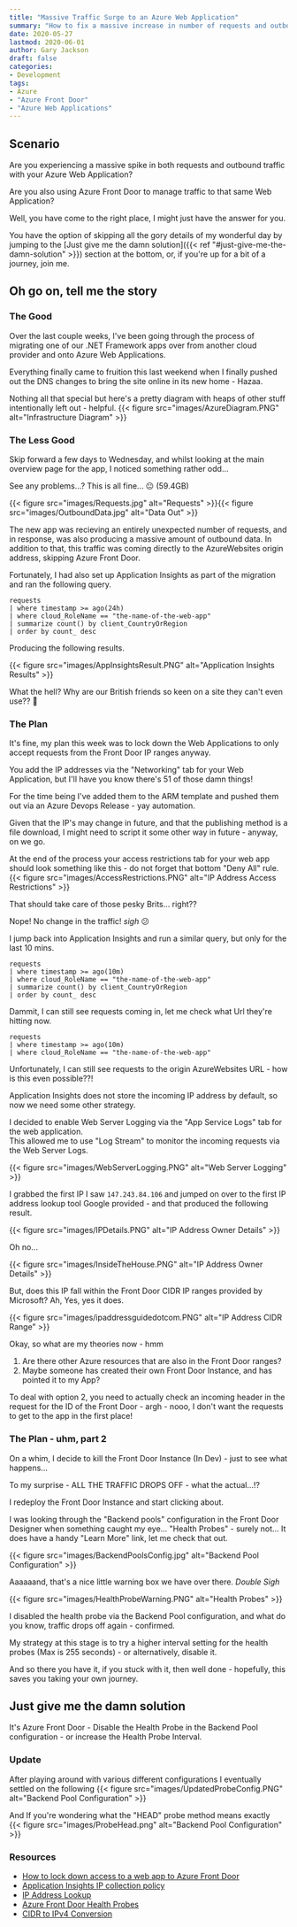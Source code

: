 ```yaml
---
title: "Massive Traffic Surge to an Azure Web Application"
summary: "How to fix a massive increase in number of requests and outbound data when using Azure Front Door."
date: 2020-05-27
lastmod: 2020-06-01
author: Gary Jackson
draft: false
categories:
- Development
tags:
- Azure
- "Azure Front Door"
- "Azure Web Applications"
---
```


## Scenario
Are you experiencing a massive spike in both requests and outbound traffic with your Azure Web Application?

Are you also using Azure Front Door to manage traffic to that same Web Application?

Well, you have come to the right place, I might just have the answer for you.

You have the option of skipping all the gory details of my wonderful day by jumping to the [Just give me the damn solution]({{< ref "#just-give-me-the-damn-solution" >}}) section at the bottom, or, if you're up for a bit of a journey, join me.

## Oh go on, tell me the story

### The Good
Over the last couple weeks, I've been going through the process of migrating one of our .NET Framework apps over from another cloud provider and onto Azure Web Applications.

Everything finally came to fruition this last weekend when I finally pushed out the DNS changes to bring the site online in its new home - Hazaa.

Nothing all that special but here's a pretty diagram with heaps of other stuff intentionally left out - helpful.
{{< figure src="images/AzureDiagram.PNG" alt="Infrastructure Diagram"  >}}

### The Less Good

Skip forward a few days to Wednesday, and whilst looking at the main overview page for the app, I noticed something rather odd...

See any problems...? This is all fine... :neutral_face: (59.4GB)

{{< figure src="images/Requests.jpg" alt="Requests"  >}}{{< figure src="images/OutboundData.jpg" alt="Data Out"  >}}

The new app was recieving an entirely unexpected number of requests, and in response, was also producing a massive amount of outbound data.
In addition to that, this traffic was coming directly to the AzureWebsites origin address, skipping Azure Front Door.

Fortunately, I had also set up Application Insights as part of the migration and ran the following query.

```kusto
requests
| where timestamp >= ago(24h)
| where cloud_RoleName == "the-name-of-the-web-app"
| summarize count() by client_CountryOrRegion
| order by count_ desc
```

Producing the following results.

{{< figure src="images/AppInsightsResult.PNG" alt="Application Insights Results"  >}}

What the hell? Why are our British friends so keen on a site they can't even use?? :thinking:

### The Plan

It's fine, my plan this week was to lock down the Web Applications to only accept requests from the Front Door IP ranges anyway.

You add the IP addresses via the "Networking" tab for your Web Application, but I'll have you know there's 51 of those damn things!

For the time being I've added them to the ARM template and pushed them out via an Azure Devops Release - yay automation.

Given that the IP's may change in future, and that the publishing method is a file download, I might need to script it some other way in future - anyway, on we go.

At the end of the process your access restrictions tab for your web app should look something like this - do not forget that bottom "Deny All" rule.
{{< figure src="images/AccessRestrictions.PNG" alt="IP Address Access Restrictions"  >}}

That should take care of those pesky Brits... right??

Nope! No change in the traffic! *sigh*  :confused:

I jump back into Application Insights and run a similar query, but only for the last 10 mins.
```kusto
requests
| where timestamp >= ago(10m)
| where cloud_RoleName == "the-name-of-the-web-app"
| summarize count() by client_CountryOrRegion
| order by count_ desc
```

Dammit, I can still see requests coming in, let me check what Url they're hitting now.

```kusto
requests
| where timestamp >= ago(10m)
| where cloud_RoleName == "the-name-of-the-web-app"
```
Unfortunately, I can still see requests to the origin AzureWebsites URL - how is this even possible??!

Application Insights does not store the incoming IP address by default, so now we need some other strategy.

I decided to enable Web Server Logging via the "App Service Logs" tab for the web application.  
This allowed me to use "Log Stream" to monitor the incoming requests via the Web Server Logs.

{{< figure src="images/WebServerLogging.PNG" alt="Web Server Logging"  >}}

I grabbed the first IP I saw `147.243.84.106` and jumped on over to the first IP address lookup tool Google provided - and that produced the following result.

{{< figure src="images/IPDetails.PNG" alt="IP Address Owner Details"  >}}

Oh no...

{{< figure src="images/InsideTheHouse.PNG" alt="IP Address Owner Details"  >}}

But, does this IP fall within the Front Door CIDR IP ranges provided by Microsoft?
Ah, Yes, yes it does.

{{< figure src="images/ipaddressguidedotcom.PNG" alt="IP Address CIDR Range"  >}}

Okay, so what are my theories now - hmm
1. Are there other Azure resources that are also in the Front Door ranges?
2. Maybe someone has created their own Front Door Instance, and has pointed it to my App?

To deal with option 2, you need to actually check an incoming header in the request for the ID of the Front Door - argh - nooo, I don't want the requests to get to the app in the first place!

### The Plan - uhm, part 2

On a whim, I decide to kill the Front Door Instance (In Dev) - just to see what happens...

To my surprise - ALL THE TRAFFIC DROPS OFF - what the actual...!?

I redeploy the Front Door Instance and start clicking about.

I was looking through the "Backend pools" configuration in the Front Door Designer when something caught my eye... "Health Probes" - surely not...
It does have a handy "Learn More" link, let me check that out.

{{< figure src="images/BackendPoolsConfig.jpg" alt="Backend Pool Configuration"  >}}

Aaaaaand, that's a nice little warning box we have over there. *Double Sigh*

{{< figure src="images/HealthProbeWarning.PNG" alt="Health Probes"  >}}

I disabled the health probe via the Backend Pool configuration, and what do you know, traffic drops off again - confirmed.

My strategy at this stage is to try a higher interval setting for the health probes (Max is 255 seconds) - or alternatively, disable it.

And so there you have it, if you stuck with it, then well done - hopefully, this saves you taking your own journey.

## Just give me the damn solution
It's Azure Front Door - Disable the Health Probe in the Backend Pool configuration - or increase the Health Probe Interval.

### Update
After playing around with various different configurations I eventually settled on the following
{{< figure src="images/UpdatedProbeConfig.PNG" alt="Backend Pool Configuration"  >}}
  
And If you're wondering what the "HEAD" probe method means exactly  
{{< figure src="images/ProbeHead.png" alt="Backend Pool Configuration"  >}}



### Resources
- [How to lock down access to a web app to Azure Front Door](https://docs.microsoft.com/en-us/azure/frontdoor/front-door-faq#how-do-i-lock-down-the-access-to-my-backend-to-only-azure-front-door)  
- [Application Insights IP collection policy](https://docs.microsoft.com/en-us/azure/azure-monitor/app/ip-collection)  
- [IP Address Lookup](https://www.ultratools.com/tools/ipWhoisLookupResult)  
- [Azure Front Door Health Probes](https://docs.microsoft.com/en-au/azure/frontdoor/front-door-health-probes)  
- [CIDR to IPv4 Conversion](https://www.ipaddressguide.com/cidr)


